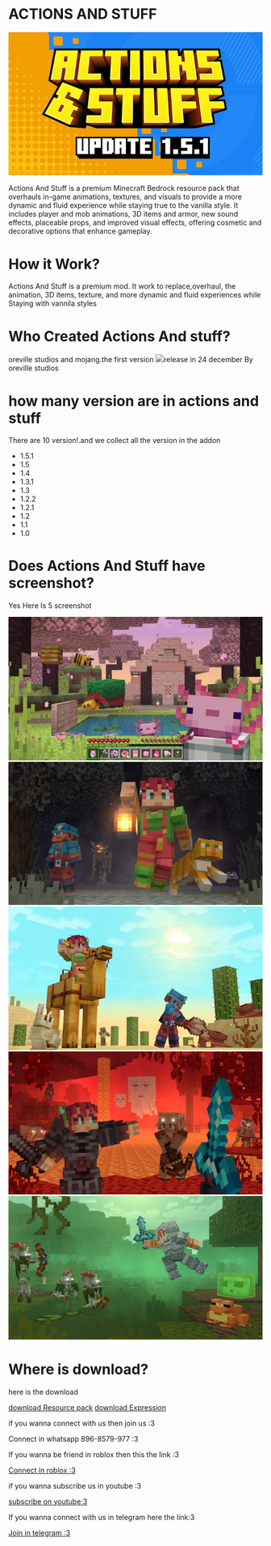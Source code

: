 
<h1>ACTIONS AND STUFF</h1>
<img src="logo.png">
<p>Actions And Stuff is a premium Minecraft Bedrock resource pack that overhauls in-game animations, textures, and visuals to provide a more dynamic and fluid experience while staying true to the vanilla style. It includes player and mob animations, 3D items and armor, new sound effects, placeable props, and improved visual effects, offering cosmetic and decorative options that enhance gameplay.</p>
<h1>How it Work? </h1>
<p>Actions And Stuff is a premium mod. It work to replace,overhaul, the animation, 3D items, texture, and more dynamic and fluid experiences while Staying with vannila styles</p>
<h1>Who Created Actions And stuff?</h1>
<p>oreville studios and mojang.the first version
<img src="oreville.jpg">release in 24 december By oreville studios</p>
<h1>how many version are in actions and stuff</h1>
<p>There are 10 version!.and we collect all the version in the addon</p>
<ul>
<li>1.5.1</li>
<li>1.5</li>
<li>1.4</li>
<li>1.3.1</li>
<li>1.3</li>
<li>1.2.2</li>
<li>1.2.1</li>
<li>1.2</li>
<li>1.1</li>
<li>1.0</li>
</ul>
<h1>Does Actions And Stuff have screenshot?</h1>
<p>Yes Here Is 5 screenshot</p>
<img src="normal.png">
<img src="cave.png">
<img src="dessert.png">
<img src="nether.png">
<img src="swamp.png">
<h1>Where is download?</h1>
<p>here is the download</p>
<a href="https://bedrock-hub.blogspot.com/2025/07/Actions-And-Stuff.html?m=1" download>
  download Resource pack</a>
<a href="https://guides.orevillestudios.com/Expressions-23fd70150598810b947bddfe1c831360"
download>download Expression</a>
<p>if you wanna connect with us then join us :3</p><p>Connect in whatsapp 896-8579-977 :3</p>
<p>If you wanna be friend in roblox then this the link :3</p>
<a href="https://www.roblox.com/share?code=1db53eae1e69fe4780b57f19ae388f19&type=Profile&source=ProfileShare&stamp=1757743352086" download>Connect in roblox :3</a><p>if you wanna subscribe us in youtube :3</p>
<a href="https://youtube.com/@brutal_studio?feature=shared" download>subscribe on youtube:3</a><p>If you wanna connect with us in telegram here the link:3</p>
<a href="https://t.me/+jeNobnO7N2gzZGQ1"download>Join in telegram :3</a>
